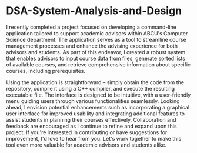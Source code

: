 # DSA-System-Analysis-and-Design

I recently completed a project focused on developing a command-line application tailored to support academic advisors within ABCU's Computer Science department. The application serves as a tool to streamline course management processes and enhance the advising experience for both advisors and students. As part of this endeavor, I created a robust system that enables advisors to input course data from files, generate sorted lists of available courses, and retrieve comprehensive information about specific courses, including prerequisites.

Using the application is straightforward – simply obtain the code from the repository, compile it using a C++ compiler, and execute the resulting executable file. The interface is designed to be intuitive, with a user-friendly menu guiding users through various functionalities seamlessly. Looking ahead, I envision potential enhancements such as incorporating a graphical user interface for improved usability and integrating additional features to assist students in planning their courses effectively. Collaboration and feedback are encouraged as I continue to refine and expand upon this project. If you're interested in contributing or have suggestions for improvement, I'd love to hear from you. Let's work together to make this tool even more valuable for academic advisors and students alike.
